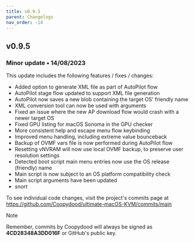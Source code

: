 ```yaml
---
title: v0.9.5
parent: Changelogs
nav_order: -14
---
```


## v0.9.5

### Minor update • 14/08/2023

This update includes the following features / fixes / changes:

- Added option to generate XML file as part of AutoPilot flow
- AutoPilot stage flow updated to support XML file generation
- AutoPilot now saves a new blob containing the target OS' friendly name
- XML conversion tool can now be used with arguments
- Fixed an issue where the new AP download flow would crash with a newer target OS
- Fixed GPU listing for macOS Sonoma in the GPU checker
- More consistent help and escape menu flow keybinding
- Improved menu handling, including extreme value bounceback
- Backup of OVMF vars file is now performed during AutoPilot flow
- Resetting vNVRAM will now use local OVMF backup, to preserve user resolution settings
- Detected boot script main menu entries now use the OS release (friendly) name
- Main script is now subject to an OS platform compatibility check
- Main script arguments have been updated
- *snort*

To see individual code changes, visit the project's commits page at <https://github.com/Coopydood/ultimate-macOS-KVM/commits/main>

> [!NOTE]
> Remember, commits by Coopydood will always be signed as **4CD28348A3DD016F** or GitHub's public key.
